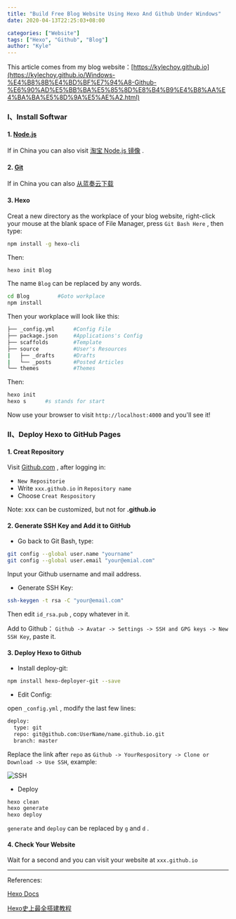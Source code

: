 ```yaml
---
title: "Build Free Blog Website Using Hexo And Github Under Windows"
date: 2020-04-13T22:25:03+08:00

categories: ["Website"]
tags: ["Hexo", "Github", "Blog"]
author: "Kyle"
---
```

This article comes from my blog website：[https://kylechoy.github.io](https://kylechoy.github.io/Windows-%E4%B8%8B%E4%BD%BF%E7%94%A8-Github-%E6%90%AD%E5%BB%BA%E5%85%8D%E8%B4%B9%E4%B8%AA%E4%BA%BA%E5%8D%9A%E5%AE%A2.html)
<!--more-->
### Ⅰ、Install Softwar
#### 1. [Node.js](https://nodejs.org/en/download/)
If in China you can also visit [淘宝 Node.js 镜像](https://npm.taobao.org/mirrors/node) .
#### 2. [Git](https://git-scm.com/download/win)
If in China you can also [从蓝奏云下载](https://ww.lanzous.com/b00zedhte)
#### 3. Hexo
Creat a new directory as the workplace of your blog website, right-click your mouse at the blank space of File Manager, press `Git Bash Here` , then type:
```bash
npm install -g hexo-cli
```
Then:
```bash
hexo init Blog
```
The name `Blog` can be replaced by any words.
```bash
cd Blog         #Goto workplace
npm install
```
Then your workplace will look like this:

```bash
├── _config.yml      #Config File
├── package.json     #Applications's Config
├── scaffolds        #Template
├── source           #User's Resources
|   ├── _drafts      #Drafts
|   └── _posts       #Posted Articles
└── themes           #Themes
```
Then:
```bash
hexo init
hexo s      #s stands for start
```
Now use your browser to visit `http://localhost:4000` and you'll see it!

### Ⅱ、Deploy Hexo to GitHub Pages
#### 1. Creat Repository
Visit [Github.com](https://github.com/) , after logging in:
* `New Repositorie`
* Write `xxx.github.io` in `Repository name`
* Choose `Creat Respository`
  
Note: xxx can be customized, but not for **.github.io**


#### 2. Generate SSH Key and Add it to GitHub
* Go back to Git Bash, type:
```bash
git config --global user.name "yourname"
git config --global user.email "your@emial.com"
```
Input your Github username and mail address.

* Generate SSH Key:
```bash
ssh-keygen -t rsa -C "your@email.com"
```
Then edit `id_rsa.pub` , copy whatever in it.

Add to Github：
`Github -> Avatar -> Settings -> SSH and GPG keys -> New SSH Key`, paste it.


#### 3. Deploy Hexo to Github
* Install deploy-git:
```bash
npm install hexo-deployer-git --save
```
* Edit Config:
  
open `_config.yml` , modify the last few lines:
```bash
deploy:
  type: git
  repo: git@github.com:UserName/name.github.io.git
  branch: master
```
Replace the link after `repo` as `Github -> YourRespository -> Clone or Download -> Use SSH`, example:

![SSH](/hugo/img/SSH.png)

* Deploy
```bash
hexo clean
hexo generate
hexo deploy
```
`generate` and `deploy` can be replaced by `g` and `d` .


#### 4. Check Your Website
Wait for a second and you can visit your website at `xxx.github.io`

***
References:

[Hexo Docs](https://hexo.io/docs/index.html)

[Hexo史上最全搭建教程](https://blog.csdn.net/sinat_37781304/article/details/82729029)